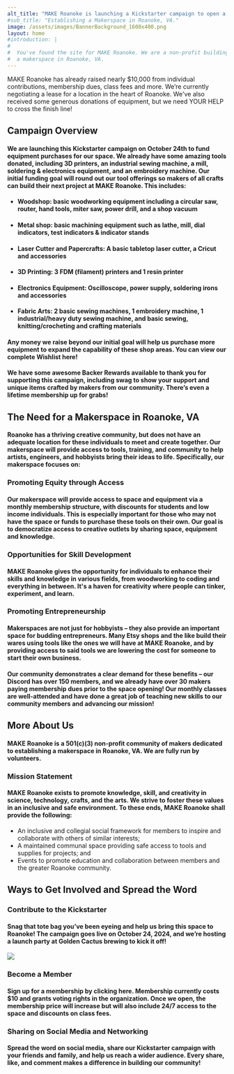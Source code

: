 ```yaml
---
alt_title: "MAKE Roanoke is launching a Kickstarter campaign to open a Makerspace in Roanoke, VA"
#sub_title: "Establishing a Makerspace in Roanoke, VA."
image: /assets/images/BannerBackground_1600x400.png
layout: home
#introduction: | 
#
#  You've found the site for MAKE Roanoke. We are a non-profit building
#  a makerspace in Roanoke, VA.
---
```


MAKE Roanoke has already raised nearly $10,000 from individual contributions, membership dues, class fees and more. We’re currently negotiating a lease for a location in the heart of Roanoke. We've also received some generous donations of equipment, but we need YOUR HELP to cross the finish line!

## Campaign Overview

#### We are launching this Kickstarter campaign on October 24th to fund equipment purchases for our space. We already have some amazing tools donated, including 3D printers, an industrial sewing machine, a mill, soldering & electronics equipment, and an embroidery machine. Our initial funding goal will round out our tool offerings so makers of all crafts can build their next project at MAKE Roanoke. This includes: 
* #### Woodshop: basic woodworking equipment including a circular saw, router, hand tools, miter saw, power drill, and a shop vacuum
* #### Metal shop: basic machining equipment such as lathe, mill, dial indicators, test indicators & indicator stands
* #### Laser Cutter and Papercrafts:  A basic tabletop laser cutter, a Cricut and accessories
* #### 3D Printing: 3 FDM (filament) printers and 1 resin printer
* #### Electronics Equipment:  Oscilloscope, power supply, soldering irons and accessories
* #### Fabric Arts: 2 basic sewing machines, 1 embroidery machine, 1 industrial/heavy duty sewing machine, and basic sewing, knitting/crocheting and crafting materials

#### Any money we raise beyond our initial goal will help us purchase more equipment to expand the capability of these shop areas.  You can view our complete Wishlist here!
#### We have some awesome Backer Rewards available to thank you for supporting this campaign, including swag to show your support and unique items crafted by makers from our community. There’s even a lifetime membership up for grabs!

## The Need for a Makerspace in Roanoke, VA

#### Roanoke has a thriving creative community, but does not have an adequate location for these individuals to meet and create together. Our makerspace will provide access to tools, training, and community to help artists, engineers, and hobbyists bring their ideas to life. Specifically, our makerspace focuses on:
### Promoting Equity through Access
#### Our makerspace will provide access to space and equipment via a monthly membership structure, with discounts for students and low income individuals. This is especially important for those who may not have the space or funds to purchase these tools on their own. Our goal is to democratize access to creative outlets by sharing space, equipment and knowledge.

### Opportunities for Skill Development
#### MAKE Roanoke gives the opportunity for individuals to enhance their skills and knowledge in various fields, from woodworking to coding and everything in between. It's a haven for creativity where people can tinker, experiment, and learn. 
### Promoting Entrepreneurship
#### Makerspaces are not just for hobbyists – they also provide an important space for budding entrepreneurs. Many Etsy shops and the like build their wares using tools like the ones we will have at MAKE Roanoke, and by providing access to said tools we are lowering the cost for someone to start their own business.

#### Our community demonstrates a clear demand for these benefits – our Discord has over 150 members, and we already have over 30 makers paying membership dues prior to the space opening! Our monthly classes are well-attended and have done a great job of teaching new skills to our community members and advancing our mission!

## More About Us
#### MAKE Roanoke is a 501(c)(3) non-profit community of makers dedicated to establishing a makerspace in Roanoke, VA. We are fully run by volunteers. 


### Mission Statement
#### MAKE Roanoke exists to promote knowledge, skill, and creativity in science, technology, crafts, and the arts. We strive to foster these values in an inclusive and safe environment. To these ends, MAKE Roanoke shall provide the following:


* An inclusive and collegial social framework for members to inspire and collaborate with others of similar interests;
* A maintained communal space providing safe access to tools and supplies for projects; and
* Events to promote education and collaboration between members and the greater Roanoke community.

## Ways to Get Involved and Spread the Word
### Contribute to the Kickstarter
#### Snag that tote bag you’ve been eyeing and help us bring this space to Roanoke! The campaign goes live on October 24, 2024, and we’re hosting a launch party at Golden Cactus brewing to kick it off!

![](/assets/images/Kickstarter.png)

### Become a Member

#### Sign up for a membership by clicking here. Membership currently costs $10 and grants voting rights in the organization. Once we open, the membership price will increase but will also include 24/7 access to the space and discounts on class fees. 

### Sharing on Social Media and Networking

#### Spread the word on social media, share our Kickstarter campaign with your friends and family, and help us reach a wider audience. Every share, like, and comment makes a difference in building our community!
